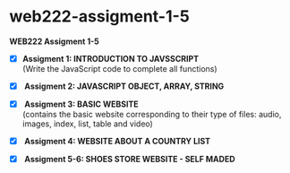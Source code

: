 # web222-assigment-1-5
<strong>WEB222 Assigment 1-5</strong>

- [x] <Strong>Assigment 1: INTRODUCTION TO JAVSSCRIPT </strong> <br/> 
(Write the JavaScript code to complete all functions)

- [x] <Strong> Assigment 2: JAVASCRIPT OBJECT, ARRAY, STRING </strong>

- [x] <Strong> Assigment 3: BASIC WEBSITE</strong><br/>
(contains the basic website corresponding to their type of files: audio, images, index, list, table and video)

- [x] <Strong> Assigment 4: WEBSITE ABOUT A COUNTRY LIST </strong>

- [x] <Strong> Assigment 5-6: SHOES STORE WEBSITE - SELF MADED </strong>
